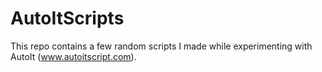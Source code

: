 # AutoItScripts
This repo contains a few random scripts I made while experimenting with AutoIt (www.autoitscript.com).
